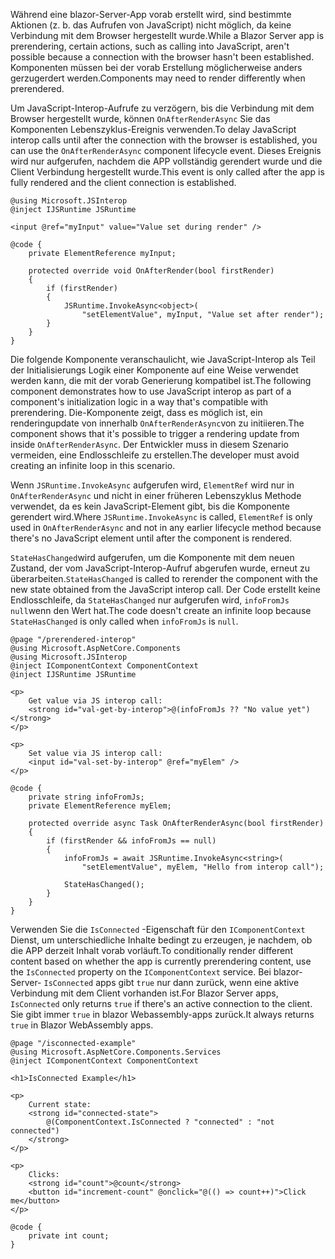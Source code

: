 <span data-ttu-id="e64a1-101">Während eine blazor-Server-App vorab erstellt wird, sind bestimmte Aktionen (z. b. das Aufrufen von JavaScript) nicht möglich, da keine Verbindung mit dem Browser hergestellt wurde.</span><span class="sxs-lookup"><span data-stu-id="e64a1-101">While a Blazor Server app is prerendering, certain actions, such as calling into JavaScript, aren't possible because a connection with the browser hasn't been established.</span></span> <span data-ttu-id="e64a1-102">Komponenten müssen bei der vorab Erstellung möglicherweise anders gerzugerdert werden.</span><span class="sxs-lookup"><span data-stu-id="e64a1-102">Components may need to render differently when prerendered.</span></span>

<span data-ttu-id="e64a1-103">Um JavaScript-Interop-Aufrufe zu verzögern, bis die Verbindung mit dem Browser hergestellt wurde, können `OnAfterRenderAsync` Sie das Komponenten Lebenszyklus-Ereignis verwenden.</span><span class="sxs-lookup"><span data-stu-id="e64a1-103">To delay JavaScript interop calls until after the connection with the browser is established, you can use the `OnAfterRenderAsync` component lifecycle event.</span></span> <span data-ttu-id="e64a1-104">Dieses Ereignis wird nur aufgerufen, nachdem die APP vollständig gerendert wurde und die Client Verbindung hergestellt wurde.</span><span class="sxs-lookup"><span data-stu-id="e64a1-104">This event is only called after the app is fully rendered and the client connection is established.</span></span>

```cshtml
@using Microsoft.JSInterop
@inject IJSRuntime JSRuntime

<input @ref="myInput" value="Value set during render" />

@code {
    private ElementReference myInput;

    protected override void OnAfterRender(bool firstRender)
    {
        if (firstRender)
        {
            JSRuntime.InvokeAsync<object>(
                "setElementValue", myInput, "Value set after render");
        }
    }
}
```

<span data-ttu-id="e64a1-105">Die folgende Komponente veranschaulicht, wie JavaScript-Interop als Teil der Initialisierungs Logik einer Komponente auf eine Weise verwendet werden kann, die mit der vorab Generierung kompatibel ist.</span><span class="sxs-lookup"><span data-stu-id="e64a1-105">The following component demonstrates how to use JavaScript interop as part of a component's initialization logic in a way that's compatible with prerendering.</span></span> <span data-ttu-id="e64a1-106">Die-Komponente zeigt, dass es möglich ist, ein renderingupdate von innerhalb `OnAfterRenderAsync`von zu initiieren.</span><span class="sxs-lookup"><span data-stu-id="e64a1-106">The component shows that it's possible to trigger a rendering update from inside `OnAfterRenderAsync`.</span></span> <span data-ttu-id="e64a1-107">Der Entwickler muss in diesem Szenario vermeiden, eine Endlosschleife zu erstellen.</span><span class="sxs-lookup"><span data-stu-id="e64a1-107">The developer must avoid creating an infinite loop in this scenario.</span></span>

<span data-ttu-id="e64a1-108">Wenn `JSRuntime.InvokeAsync` aufgerufen wird, `ElementRef` wird nur in `OnAfterRenderAsync` und nicht in einer früheren Lebenszyklus Methode verwendet, da es kein JavaScript-Element gibt, bis die Komponente gerendert wird.</span><span class="sxs-lookup"><span data-stu-id="e64a1-108">Where `JSRuntime.InvokeAsync` is called, `ElementRef` is only used in `OnAfterRenderAsync` and not in any earlier lifecycle method because there's no JavaScript element until after the component is rendered.</span></span>

<span data-ttu-id="e64a1-109">`StateHasChanged`wird aufgerufen, um die Komponente mit dem neuen Zustand, der vom JavaScript-Interop-Aufruf abgerufen wurde, erneut zu überarbeiten.</span><span class="sxs-lookup"><span data-stu-id="e64a1-109">`StateHasChanged` is called to rerender the component with the new state obtained from the JavaScript interop call.</span></span> <span data-ttu-id="e64a1-110">Der Code erstellt keine Endlosschleife, da `StateHasChanged` nur aufgerufen wird, `infoFromJs` `null`wenn den Wert hat.</span><span class="sxs-lookup"><span data-stu-id="e64a1-110">The code doesn't create an infinite loop because `StateHasChanged` is only called when `infoFromJs` is `null`.</span></span>

```cshtml
@page "/prerendered-interop"
@using Microsoft.AspNetCore.Components
@using Microsoft.JSInterop
@inject IComponentContext ComponentContext
@inject IJSRuntime JSRuntime

<p>
    Get value via JS interop call:
    <strong id="val-get-by-interop">@(infoFromJs ?? "No value yet")</strong>
</p>

<p>
    Set value via JS interop call:
    <input id="val-set-by-interop" @ref="myElem" />
</p>

@code {
    private string infoFromJs;
    private ElementReference myElem;

    protected override async Task OnAfterRenderAsync(bool firstRender)
    {
        if (firstRender && infoFromJs == null)
        {
            infoFromJs = await JSRuntime.InvokeAsync<string>(
                "setElementValue", myElem, "Hello from interop call");

            StateHasChanged();
        }
    }
}
```

<span data-ttu-id="e64a1-111">Verwenden Sie die `IsConnected` -Eigenschaft für den `IComponentContext` Dienst, um unterschiedliche Inhalte bedingt zu erzeugen, je nachdem, ob die APP derzeit Inhalt vorab vorläuft.</span><span class="sxs-lookup"><span data-stu-id="e64a1-111">To conditionally render different content based on whether the app is currently prerendering content, use the `IsConnected` property on the `IComponentContext` service.</span></span> <span data-ttu-id="e64a1-112">Bei blazor-Server- `IsConnected` apps gibt `true` nur dann zurück, wenn eine aktive Verbindung mit dem Client vorhanden ist.</span><span class="sxs-lookup"><span data-stu-id="e64a1-112">For Blazor Server apps, `IsConnected` only returns `true` if there's an active connection to the client.</span></span> <span data-ttu-id="e64a1-113">Sie gibt immer `true` in blazor Webassembly-apps zurück.</span><span class="sxs-lookup"><span data-stu-id="e64a1-113">It always returns `true` in Blazor WebAssembly apps.</span></span>

```cshtml
@page "/isconnected-example"
@using Microsoft.AspNetCore.Components.Services
@inject IComponentContext ComponentContext

<h1>IsConnected Example</h1>

<p>
    Current state:
    <strong id="connected-state">
        @(ComponentContext.IsConnected ? "connected" : "not connected")
    </strong>
</p>

<p>
    Clicks:
    <strong id="count">@count</strong>
    <button id="increment-count" @onclick="@(() => count++)">Click me</button>
</p>

@code {
    private int count;
}
```
